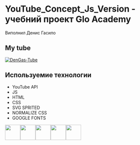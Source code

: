 # YouTube_Concept_Js_Version - учебний проект Glo Academy
Виполнил Денис Гасило

## My tube
<a href='https://svgshare.com/s/Vv9' ><img src='https://svgshare.com/i/Vv9.svg' title='DenGas-Tube' /></a>

## Используемие технологии
- YouTube API
- JS
- HTML
- CSS
- SVG SPRITED
- NORMALIZE CSS
- GOOGLE FONTS 

<a> <a><img widht=50 height=50 src="https://svgsilh.com/svg/2443134-ffc107.svg"/></a><a><img widht=50 height=50 src="https://svgsilh.com/svg/2426688-ff0055.svg"/><a><img widht=50 height=50 src="https://svgsilh.com/svg/2443146-1ddb1a.svg"/></a><a><img widht=50 height=50 src="https://svgsilh.com/svg/2443143-03a9f4.svg"/></a><a><img widht=50 height=50 src="https://svgsilh.com/svg/2443152-fb00ff.svg"/></a></a>



